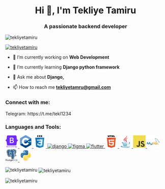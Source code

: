 <h1 align="center">Hi 👋, I'm Tekliye Tamiru</h1>
<h3 align="center">A passionate backend developer</h3>

<p align="left"> <img src="https://komarev.com/ghpvc/?username=tekliyetamiru&label=Profile%20views&color=0e75b6&style=flat" alt="tekliyetamiru" /> </p>

<p align="left"> <a href="https://github.com/ryo-ma/github-profile-trophy"><img src="https://github-profile-trophy.vercel.app/?username=tekliyetamiru" alt="tekliyetamiru" /></a> </p>

- 🔭 I’m currently working on **Web Development**

- 🌱 I’m currently learning **Django python framework**

- 💬 Ask me about **Django,**

- 📫 How to reach me **tekliyetamru@gmail.com**

<h3 align="left">Connect with me:</h3>
<p align="left">Telegram: https://t.me/tekl1234
</p>

<h3 align="left">Languages and Tools:</h3>
<p align="left"> <a href="https://getbootstrap.com" target="_blank" rel="noreferrer"> <img src="https://raw.githubusercontent.com/devicons/devicon/master/icons/bootstrap/bootstrap-plain-wordmark.svg" alt="bootstrap" width="40" height="40"/> </a> <a href="https://www.w3schools.com/cpp/" target="_blank" rel="noreferrer"> <img src="https://raw.githubusercontent.com/devicons/devicon/master/icons/cplusplus/cplusplus-original.svg" alt="cplusplus" width="40" height="40"/> </a> <a href="https://www.w3schools.com/css/" target="_blank" rel="noreferrer"> <img src="https://raw.githubusercontent.com/devicons/devicon/master/icons/css3/css3-original-wordmark.svg" alt="css3" width="40" height="40"/> </a> <a href="https://www.djangoproject.com/" target="_blank" rel="noreferrer"> <img src="https://cdn.worldvectorlogo.com/logos/django.svg" alt="django" width="40" height="40"/> </a> <a href="https://www.figma.com/" target="_blank" rel="noreferrer"> <img src="https://www.vectorlogo.zone/logos/figma/figma-icon.svg" alt="figma" width="40" height="40"/> </a> <a href="https://flutter.dev" target="_blank" rel="noreferrer"> <img src="https://www.vectorlogo.zone/logos/flutterio/flutterio-icon.svg" alt="flutter" width="40" height="40"/> </a> <a href="https://www.w3.org/html/" target="_blank" rel="noreferrer"> <img src="https://raw.githubusercontent.com/devicons/devicon/master/icons/html5/html5-original-wordmark.svg" alt="html5" width="40" height="40"/> </a> <a href="https://www.java.com" target="_blank" rel="noreferrer"> <img src="https://raw.githubusercontent.com/devicons/devicon/master/icons/java/java-original.svg" alt="java" width="40" height="40"/> </a> <a href="https://developer.mozilla.org/en-US/docs/Web/JavaScript" target="_blank" rel="noreferrer"> <img src="https://raw.githubusercontent.com/devicons/devicon/master/icons/javascript/javascript-original.svg" alt="javascript" width="40" height="40"/> </a> <a href="https://www.mysql.com/" target="_blank" rel="noreferrer"> <img src="https://raw.githubusercontent.com/devicons/devicon/master/icons/mysql/mysql-original-wordmark.svg" alt="mysql" width="40" height="40"/> </a> <a href="https://www.postgresql.org" target="_blank" rel="noreferrer"> <img src="https://raw.githubusercontent.com/devicons/devicon/master/icons/postgresql/postgresql-original-wordmark.svg" alt="postgresql" width="40" height="40"/> </a> <a href="https://www.python.org" target="_blank" rel="noreferrer"> <img src="https://raw.githubusercontent.com/devicons/devicon/master/icons/python/python-original.svg" alt="python" width="40" height="40"/> </a> </p>

<p><img align="left" src="https://github-readme-stats.vercel.app/api/top-langs?username=tekliyetamiru&show_icons=true&locale=en&layout=compact" alt="tekliyetamiru" /></p>

<p>&nbsp;<img align="center" src="https://github-readme-stats.vercel.app/api?username=tekliyetamiru&show_icons=true&locale=en" alt="tekliyetamiru" /></p>

<p><img align="center" src="https://github-readme-streak-stats.herokuapp.com/?user=tekliyetamiru&" alt="tekliyetamiru" /></p>


<!---
tekliyetamiru/tekliyetamiru is a ✨ special ✨ repository because its `README.md` (this file) appears on your GitHub profile.
You can click the Preview link to take a look at your changes.
--->
